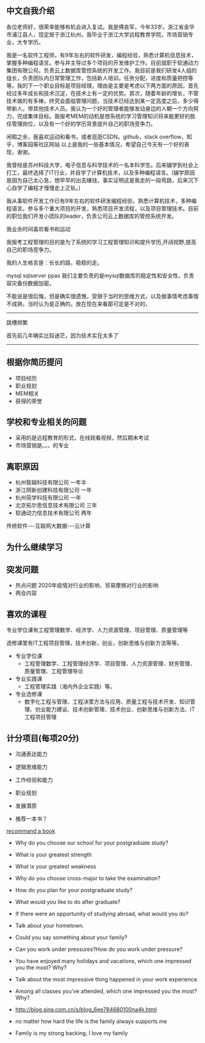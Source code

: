 ## 中文自我介绍











各位老师好，很荣幸能够有机会进入复试。我是傅良军，今年33岁。浙江省金华市浦江县人，现定居于浙江杭州。我毕业于浙江大学远程教育学院，市场营销专业，大专学历。

我是一名软件工程师，有9年左右的软件研发，编程经验，熟悉计算机信息技术，掌握多种编程语言。参与并主导过多个项目的开发维护工作。目前就职于软通动力集团有限公司。负责云上数据库管控系统的开发工作。我目前是我们研发4人组的组长，负责团队内日常管理工作，包括新人培训，任务分配，进度和质量把控等等。我的下一个职业目标是项目经理，理由是主要是考虑以下两方面的原因，首先经过多年成长和技术沉淀，在技术上有一定的优势。其次，随着年龄的增长，不管技术做的有多棒，终究会面临管理问题，当技术已经达到某一定高度之后，多少得带新人，带其他技术人员。我认为一个好的管理者能够发动身边的人朝一个方向努力，完成集体目标。我报考MEM的动机是想系统的学习管理知识将来能更好的胜任管理岗位，以及有一个好的学历背景提升自己的职场竞争力。

闲暇之余，我喜欢运动和看书，或者逛逛CSDN，github，stack overflow，知乎，博客园等社区网站
以上是我的一些基本情况，希望自己今天有一个好的表现，谢谢。

我曾经是苏州科技大学，电子信息与科学技术的一名本科学生。后来辍学到社会上打工，最终选择了IT行业，并自学了计算机技术，以及多种编程语言。(辍学原因是因为自己太心急，想早早的出去赚钱，事实证明这是我走的一段弯路，后来沉下心自学了编程才慢慢走上正轨。)

我从事软件开发工作已有9年左右的软件研发编程经验，熟悉计算机技术，多种编程语言。参与多个重大项目的开发，熟悉项目开发流程，以及项目管理技术。目前的职位我们开发小团队的leader，负责公司云上数据库的管控系统开发。

我业余时间喜欢看书和运动

我报考工程管理的目的是为了系统的学习工程管理知识和提升学历,开阔视野,提高自己的职场竞争力。

我的人生格言是：长长的路，稳稳的走。


mysql sqlserver ppas 我们主要负责的是mysql数据库的稳定性和安全性，负责容灾备份数据加密。

不能说是很后悔，但是确实很遗憾，受限于当时的思维方式，以及做事情考虑事情不成熟，当时认为是正确的。放在现在来看那可定是不对的，

---
跳槽频繁

首先前几年确实比较迷茫，因为技术实在太多了

---

## 根据你简历提问
- 项目经历
- 职业规划
- MEM相关
- 获得的荣誉

## 学校和专业相关的问题
- 采用的是远程教育的形式，在线观看视频，然后期末考试
- 市场营销是。。。的专业
## 离职原因
- 杭州智越科技有限公司 一年半
- 浙江网新创建科技有限公司 一年
- 杭州简学科技有限公司 一年
- 北京拓尔思信息技术有限公司 三年
- 软通动力信息技术有限公司 两年

传统软件---互联网大数据---云计算


## 为什么继续学习


## 突发问题
- 热点问题 2020年疫情对行业的影响、贸易摩擦对行业的影响
- 两会内容

## 喜欢的课程
专业学位课有工程管理数学、经济学、人力资源管理、项目管理、质量管理等

选修课里有IT工程项目管理，技术创新，创业，创新思维与创新方法等等。

- 专业学位课
	- 工程管理数学、工程管理经济学、项目管理、人力资源管理、财务管理、质量管理、工程管理导论
- 专业实践课
	- 工程管理实践（海内外企业实践）等。
- 专业选修课
	- 数字化工程与管理、工程决策方法与应用、质量工程与技术开发、知识管理、创业能力建设、技术创新管理、技术创业、创新思维与创新方法、IT工程项目管理

## 计分项目(每项20分)
- 沟通表达能力
- 逻辑思维能力
- 工作经验和能力
- 职业规划
- 发展潜质
	
- 推荐一本书？

[recommand a book](http://www.wenshubang.com/yingyuzuowen/182317.html)

- Why do you choose our school for your postgraduate study?

- What is your greatest strength


- What is your greatest weakness


- Why do you choose cross-major to take the examination?
- How do you plan for your postgraduate study?
- What would you like to do after graduate?
- If there were an opportunity of studying abroad, what would you do?
- Talk about your hometown.
- Could you say something about your family?
- Can you work under pressures?How do you work under pressure?
- You have enjoyed many holidays and vacations, which one impressed you the most? Why?
- Talk about the most impressive thing happened in your work experience.
- Among all classes you’ve attended, which one impressed you the most? Why?
- http://blog.sina.com.cn/s/blog_6ee784680100na4k.html
- no matter how hard the life is the family always supports me
- Family is my strong backing, I love my family

